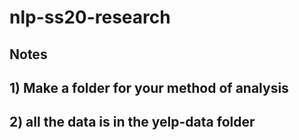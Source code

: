 # nlp-ss20-research

## Notes 
## 1) Make a folder for your method of analysis 
## 2) all the data is in the yelp-data folder 